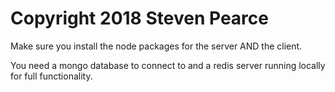 # Copyright 2018 Steven Pearce

Make sure you install the node packages for the server AND the client.

You need a mongo database to connect to and a redis server running locally for full functionality.